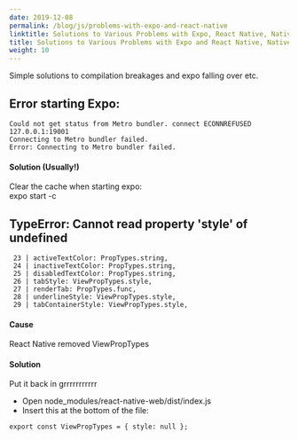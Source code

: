 ```yaml
---
date: 2019-12-08
permalink: /blog/js/problems-with-expo-and-react-native
linktitle: Solutions to Various Problems with Expo, React Native, Native Base etc
title: Solutions to Various Problems with Expo and React Native, Native Base etc
weight: 10
---
```



Simple solutions to compilation breakages and expo falling over etc.

## Error starting Expo:

```
Could not get status from Metro bundler. connect ECONNREFUSED 127.0.0.1:19001
Connecting to Metro bundler failed.
Error: Connecting to Metro bundler failed.
```

#### Solution (Usually!)

Clear the cache when starting expo:<br />
expo start -c  


## TypeError: Cannot read property 'style' of undefined

```
 23 | activeTextColor: PropTypes.string,
 24 | inactiveTextColor: PropTypes.string,
 25 | disabledTextColor: PropTypes.string,
 26 | tabStyle: ViewPropTypes.style,
 27 | renderTab: PropTypes.func,
 28 | underlineStyle: ViewPropTypes.style,
 29 | tabContainerStyle: ViewPropTypes.style,
```

#### Cause
React Native removed ViewPropTypes

#### Solution

Put it back in grrrrrrrrrrr
- Open node_modules/react-native-web/dist/index.js
- Insert this at the bottom of the file:
```
export const ViewPropTypes = { style: null };
```
